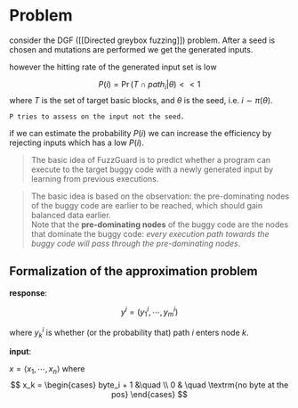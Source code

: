 # Problem

consider the DGF ([[Directed greybox fuzzing]]) problem.
After a seed is chosen and mutations are performed we get the generated inputs.

however the hitting rate of the generated input set is low

$$
	P(i) = \Pr(T\cap path_i | \theta) << 1
$$
where $T$ is the set of target basic blocks, and $\theta$ is the seed, i.e. $i \sim \pi(\theta)$.

	P tries to assess on the input not the seed.

if we can estimate the probability $P(i)$ we can increase the efficiency by rejecting inputs which has a low $P(i)$.
 

>    The basic idea of FuzzGuard is to predict whether a program can execute to the target buggy code with a newly generated input by learning from previous executions.


>    The basic idea is based on the observation: the pre-dominating nodes of the buggy code are earlier to be reached, which should gain balanced data earlier.  
>    Note that the **pre-dominating nodes** of the buggy code are the nodes that dominate the buggy code: *every execution path towards the buggy code will pass through the pre-dominating nodes*.

## Formalization of the approximation problem

**response**:

$$ y^i = (y^i_1, \cdots,y^i_m) $$

where $y^i_k$ is whether (or the probability that) path $i$ enters node $k$.

**input**:

$x=\langle x_1,\cdots, x_n \rangle$ where
$$
	x_k = \begin{cases}
		byte_i + 1 &\quad \\
		0  & \quad \textrm{no byte at the pos}
	\end{cases}
$$
